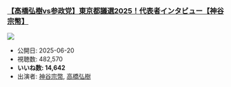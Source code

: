 ### [【高橋弘樹vs参政党】東京都議選2025！代表者インタビュー【神谷宗幣】](https://www.youtube.com/watch?v=u1vR6NcU6ys)
[![](https://img.youtube.com/vi/u1vR6NcU6ys/sddefault.jpg)](https://www.youtube.com/watch?v=u1vR6NcU6ys)
-   公開日: 2025-06-20
-   視聴数: 482,570
-   **いいね数: 14,642**
-   出演者: [神谷宗幣](/rehacq_fan/people/神谷宗幣 "wikilink"), [高橋弘樹](/rehacq_fan/people/高橋弘樹 "wikilink")

